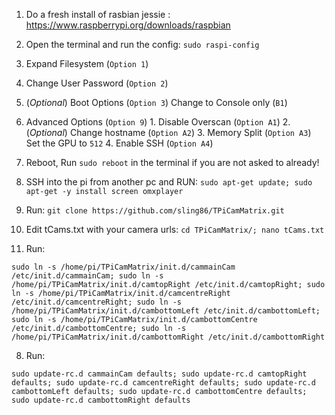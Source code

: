 1. Do a fresh install of rasbian jessie : https://www.raspberrypi.org/downloads/raspbian

2. Open the terminal and run the config: `sudo raspi-config`
  1. Expand Filesystem (`Option 1`)
  2. Change User Password (`Option 2`)
  3. (*Optional*) Boot Options (`Option 3`) Change to Console only (`B1`)
  4. Advanced Options (`Option 9`)
    1. Disable Overscan (`Option A1`)
    2. (*Optional*) Change hostname (`Option A2`)
    3. Memory Split (`Option A3`) Set the GPU to `512`
    4. Enable SSH (`Option A4`)

3. Reboot, Run ```sudo reboot``` in the terminal if you are not asked to already!

4. SSH into the pi from another pc and RUN:
    `sudo apt-get update; sudo apt-get -y install screen omxplayer`

5. Run: ```git clone https://github.com/sling86/TPiCamMatrix.git```

6. Edit tCams.txt with your camera urls:
`cd TPiCamMatrix/; nano tCams.txt`

7. Run:
```
sudo ln -s /home/pi/TPiCamMatrix/init.d/cammainCam /etc/init.d/cammainCam; sudo ln -s /home/pi/TPiCamMatrix/init.d/camtopRight /etc/init.d/camtopRight; sudo ln -s /home/pi/TPiCamMatrix/init.d/camcentreRight /etc/init.d/camcentreRight; sudo ln -s /home/pi/TPiCamMatrix/init.d/cambottomLeft /etc/init.d/cambottomLeft; sudo ln -s /home/pi/TPiCamMatrix/init.d/cambottomCentre /etc/init.d/cambottomCentre; sudo ln -s /home/pi/TPiCamMatrix/init.d/cambottomRight /etc/init.d/cambottomRight
```

8. Run:
```
sudo update-rc.d cammainCam defaults; sudo update-rc.d camtopRight defaults; sudo update-rc.d camcentreRight defaults; sudo update-rc.d cambottomLeft defaults; sudo update-rc.d cambottomCentre defaults; sudo update-rc.d cambottomRight defaults
```
